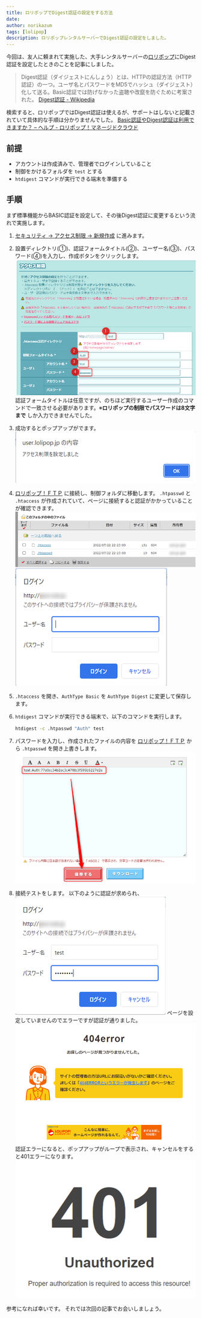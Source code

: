 ```yaml
---
title: ロリポップでDigest認証の設定をする方法
date: 
author: norikazum
tags: [lolipop]
description: ロリポップレンタルサーバーでDigest認証の設定をしました。
---
```


今回は、友人に頼まれて実施した、大手レンタルサーバーの[ロリポップ](https://lolipop.jp/)にDigest認証を設定したときのことを記事にしました。

> Digest認証（ダイジェストにんしょう）とは、HTTPの認証方法（HTTP認証）の一つ。ユーザ名とパスワードをMD5でハッシュ（ダイジェスト）化して送る。Basic認証では防げなかった盗聴や改竄を防ぐために考案された。
[Digest認証 - Wikipedia](https://ja.wikipedia.org/wiki/Digest%E8%AA%8D%E8%A8%BC)

検索すると、ロリポップではDigest認証は使えるが、サポートはしないと記載されていて具体的な手順は分かりませんでした。
[Basic認証やDigest認証は利用できますか？ – ヘルプ - ロリポップ！マネージドクラウド](https://support.mc.lolipop.jp/hc/ja/articles/360053343374-Basic%E8%AA%8D%E8%A8%BC%E3%82%84Digest%E8%AA%8D%E8%A8%BC%E3%81%AF%E5%88%A9%E7%94%A8%E3%81%A7%E3%81%8D%E3%81%BE%E3%81%99%E3%81%8B-)

## 前提
- アカウントは作成済みで、管理者でログインしていること
- 制御をかけるフォルダを `test` とする
- `htdigest` コマンドが実行できる端末を準備する

## 手順

まず標準機能からBASIC認証を設定して、その後Digest認証に変更するという流れで実施します。

1. [セキュリティ -> アクセス制限 -> 新規作成](https://user.lolipop.jp/?mode=htaccess&state=htacre) に進みます。 

1. 設置ディレクトリ(①)、認証フォームタイトル(②)、ユーザー名(③)、パスワード(④)を入力し、作成ボタンをクリックします。
    ![](images/2022-07-22_22h19_41.png)
    認証フォームタイトルは任意ですが、のちほど実行するユーザー作成のコマンドで一致させる必要があります。※**ロリポップの制限でパスワードは8文字まで** しか入力できませんでした。

1. 成功するとポップアップがでます。
    ![](images/2022-07-22_22h23_39.png)

1. [ロリポップ！ＦＴＰ](https://lolipopftp.lolipop.jp/dir/list/) に接続し、制御フォルダに移動します。
    `.htpasswd` と `.htaccess` が作成されていて、ページに接続すると認証がかかっていることが確認できます。
    ![](images/2022-07-22_22h25_24.png)
    ![](images/2022-07-22_22h26_44.png)

1. `.htaccess` を開き、`AuthType Basic` を `AuthType Digest` に変更して保存します。

1. `htdigest` コマンドが実行できる端末で、以下のコマンドを実行します。
    ```bash
    htdigest -c .htpasswd "Auth" test
    ```

1. パスワードを入力し、作成されたファイルの内容を [ロリポップ！ＦＴＰ](https://lolipopftp.lolipop.jp/dir/list/) から `.htpasswd` を開き上書きします。
    ![](images/2022-07-22_22h31_54.png)

1. 接続テストをします。
    以下のように認証が求められ、
    ![](images/2022-07-22_22h32_49.png)
    ページを設定していませんのでエラーですが認証が通りました。
    ![](images/2022-07-22_22h34_00.png)
    認証エラーになると、ポップアップがループで表示され、キャンセルをすると401エラーになります。
    ![](images/2022-07-22_22h36_24.png)

参考になれば幸いです。
それでは次回の記事でお会いしましょう。
